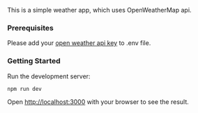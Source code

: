 This is a simple weather app, which uses OpenWeatherMap api.

### Prerequisites

Please add your [open weather api key](https://home.openweathermap.org/api_keys) to .env file.
### Getting Started

Run the development server:

```bash
npm run dev
```

Open [http://localhost:3000](http://localhost:3000) with your browser to see the result.
